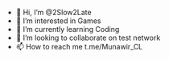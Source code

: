 - 👋 Hi, I’m @2Slow2Late
- 👀 I’m interested in Games 
- 🌱 I’m currently learning Coding
- 💞️ I’m looking to collaborate on test network
- 📫 How to reach me t.me/Munawir_CL

<!---
2Slow2Late/2Slow2Late is a ✨ special ✨ repository because its `README.md` (this file) appears on your GitHub profile.
You can click the Preview link to take a look at your changes.
--->
